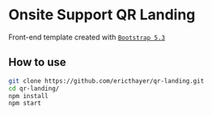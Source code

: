 # Onsite Support QR Landing

Front-end template created with [`Bootstrap 5.3`](https://getbootstrap.com/docs/5.3/getting-started/introduction/)

<!-- [![Bootstrap 5.3]()](https://getbootstrap.com/docs/5.3/getting-started/introduction/) -->

## How to use

```sh
git clone https://github.com/ericthayer/qr-landing.git
cd qr-landing/
npm install
npm start
```
